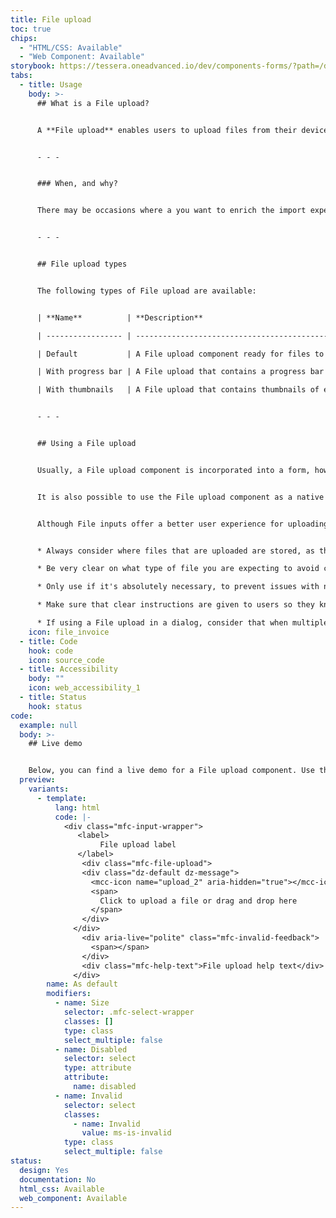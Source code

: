 ```yaml
---
title: File upload
toc: true
chips:
  - "HTML/CSS: Available"
  - "Web Component: Available"
storybook: https://tessera.oneadvanced.io/dev/components-forms/?path=/docs/html-select-examples--default-story
tabs:
  - title: Usage
    body: >-
      ## What is a File upload?


      A **File upload** enables users to upload files from their device into your application.


      - - -


      ### When, and why?


      There may be occasions where a you want to enrich the import experience by allowing users to upload one of more files by dragging and dropping. This is a more interactive way to attach files than using an input with a Browse button, where users are prompted to manually browse their file system. With the File upload component, files can simply be dragged and dropped into a dedicated "drop zone" and the upload starts automatically.


      - - -


      ## File upload types


      The following types of File upload are available:


      | **Name**          | **Description**                                                                                                            |

      | ----------------- | -------------------------------------------------------------------------------------------------------------------------- |

      | Default           | A File upload component ready for files to be uploaded, either by dragging and dropping into the "drop zone" or browsed in |

      | With progress bar | A File upload that contains a progress bar to show that an upload is in progress                                           |

      | With thumbnails   | A File upload that contains thumbnails of each file that has been uploaded                                                 |


      - - -


      ## Using a File upload


      Usually, a File upload component is incorporated into a form, however it may be used stand alone. When one or more files are dropped inside the "drop zone", marked with a dotted line, a thumbnail of each one is displayed once they are uploaded. It is important to show the process of uploading, so that users can see the what's happening. Any file in the "drop zone" can be deleted by clicking the appropriate remove icon.


      It is also possible to use the File upload component as a native file input. By clicking the "drop zone", a dialog box opens, which allows users to upload files by browsing their device.


      Although File inputs offer a better user experience for uploading files, there are a number of considerations that should be taken into account:


      * Always consider where files that are uploaded are stored, as they need to be stored somewhere where they can be easily accessed and potentially resurfaced elsewhere in your application.

      * Be very clear on what type of file you are expecting to avoid confusion. By default, any file type is accepted, but you could add parameters yourself to validate a specific file type. You can also use the help text to explain which file types are accepted.

      * Only use if it's absolutely necessary, to prevent issues with network security.

      * Make sure that clear instructions are given to users so they know what is expected. The easiest way to do this is to include a line of text inside the "drop zone" that briefly explains what to do, e.g. "Drop files here to upload or click to choose files".

      * If using a File upload in a dialog, consider that when multiple files are uploaded, you could end up with multiple rows of thumbnails. Therefore, the dialog will need to increase in height to accommodate these. If you are expecting a large number of files to be uploaded, consider using a side Drawer, as this offers more vertical space and a scrollbar can be introduced if necessary.
    icon: file_invoice
  - title: Code
    hook: code
    icon: source_code
  - title: Accessibility
    body: ""
    icon: web_accessibility_1
  - title: Status
    hook: status
code:
  example: null
  body: >-
    ## Live demo


    Below, you can find a live demo for a File upload component. Use the drop-down menus and radio buttons to view the different types.
  preview:
    variants:
      - template:
          lang: html
          code: |-
            <div class="mfc-input-wrapper">
               <label>
                    File upload label
               </label>
                <div class="mfc-file-upload">
                <div class="dz-default dz-message">
                  <mcc-icon name="upload_2" aria-hidden="true"></mcc-icon>
                  <span>
                    Click to upload a file or drag and drop here
                  </span>
                </div>
              </div>
                <div aria-live="polite" class="mfc-invalid-feedback">
                  <span></span>
                </div>
                <div class="mfc-help-text">File upload help text</div>
              </div>
        name: As default
        modifiers:
          - name: Size
            selector: .mfc-select-wrapper
            classes: []
            type: class
            select_multiple: false
          - name: Disabled
            selector: select
            type: attribute
            attribute:
              name: disabled
          - name: Invalid
            selector: select
            classes:
              - name: Invalid
                value: ms-is-invalid
            type: class
            select_multiple: false
status:
  design: Yes
  documentation: No
  html_css: Available
  web_component: Available
---
```

